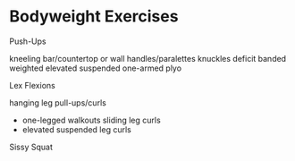 # Bodyweight Exercises


Push-Ups


kneeling
bar/countertop or wall
handles/paralettes
knuckles
deficit
banded
weighted
elevated
suspended
one-armed
plyo



Lex Flexions

hanging leg pull-ups/curls
- one-legged
walkouts
sliding leg curls
- elevated
suspended leg curls


Sissy Squat